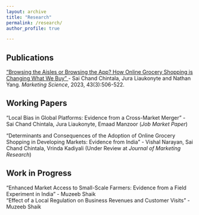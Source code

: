 ```yaml
---
layout: archive
title: "Research"
permalink: /research/
author_profile: true

---
```


<h2> Publications </h2>

<a href="https://pubsonline.informs.org/doi/10.1287/mksc.2022.0292" > “Browsing the Aisles or Browsing the App? How Online Grocery Shopping is Changing What
 We Buy” </a> - Sai Chand Chintala, Jura Liaukonyte and Nathan Yang. <i>Marketing Science</i>, 2023, 43(3):506-522.

<h2> Working Papers </h2>
“Local Bias in Global Platforms: Evidence from a Cross-Market Merger” - Sai Chand Chintala, Jura Liaukonyte, Emaad Manzoor (<i>Job Market Paper</i>)

 “Determinants and Consequences of the Adoption of Online Grocery Shopping in Developing Markets: Evidence from India” - Vishal Narayan, Sai Chand Chintala, Vrinda Kadiyali (Under Review at <i>Journal of Marketing Research</i>)

<h2> Work in Progress </h2>
“Enhanced Market Access to Small-Scale Farmers: Evidence from a Field Experiment in India” - Muzeeb Shaik </br>
“Effect of a Local Regulation on Business Revenues and Customer Visits” - Muzeeb Shaik




